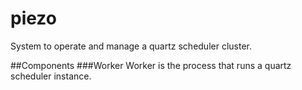 piezo
=====

System to operate and manage a quartz scheduler cluster.

##Components
###Worker
Worker is the process that runs a quartz scheduler instance.
